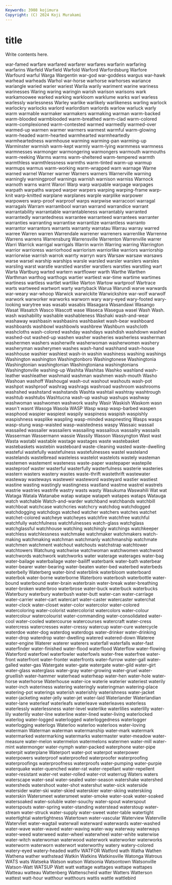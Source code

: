 ```yaml
---
Keywords: 3908 kojimura
Copyright: (C) 2024 Koji Murakami
---
```


# title

Write contents here.



 war-famed warfare warfared
warfarer warfares warfarin warfaring warfarins Warfeld Warfield Warfold Warford Warfordsburg
Warfore Warfourd warful Warga Wargentin war-god war-goddess wargus war-hawk warhead
warheads Warhol war-horse warhorse warhorses wariance wariangle waried warier wariest
Warila warily wariment warine wariness warinesses Waring waring waringin warish
warison warisons wark warkamoowee warked warking warkloom warklume warks warl
warless warlessly warlessness Warley warlike warlikely warlikeness warling warlock warlockry
warlocks warlord warlordism warlords warlow warluck warly warm warmable warmaker
warmakers warmaking warman warm-backed warm-blooded warmblooded warm-breathed warm-clad warm-colored warm-complexioned
warm-contested warmed warmedly warmed-over warmed-up warmen warmer warmers warmest warmful
warm-glowing warm-headed warm-hearted warmhearted warmheartedly warmheartedness warmhouse warming warming-pan warming-up
Warminster warmish warm-kept warmly warm-lying warmmess warmness warmnesses warmonger warmongering
warmongers warmouth warmouths warm-reeking Warms warms warm-sheltered warm-tempered warmth warmthless
warmthlessness warmths warm-tinted warm-up warmup warmups warmus warm-working warm-wrapped warn
warnage Warne warned warnel Warner warner Warners warners Warnerville warning
warningly warningproof warnings warnish warnison warniss Warnock warnoth warns warnt
Warori Warp warp warpable warpage warpages warpath warpaths warped warper
warpers warping warping-frame warp-knit warp-knitted warplane warplanes warple warplike warpower
warpowers warp-proof warproof warps warpwise warracoori warragal warragals Warram warrambool
warran warrand warrandice warrant warrantability warrantable warrantableness warrantably warranted warrantedly
warrantedness warrantee warranteed warrantees warranter warranties warranting warrantise warrantize warrantless
warranto warrantor warrantors warrants warranty warratau Warrau warray warred warree
Warren warren Warrendale warrener warreners warrenlike Warrenne Warrens warrens Warrensburg
Warrensville Warrenton Warrenville warrer Warri Warrick warrigal warrigals Warrin warrin
Warring warring Warrington warrior warrioress warriorhood warriorism warriorlike warriors warriorship
warriorwise warrish warrok warrty warryn wars Warsaw warsaw warsaws warse
warsel warship warships warsle warsled warsler warslers warsles warsling warst
warstle warstled warstler warstlers warstles warstling wart Warta Wartburg warted
wartern wartflower warth Warthe Warthen Warthman warthog warthogs wartier wartiest
war-time wartime wartimes wartiness wartless wartlet wartlike Warton Wartow wartproof
Wartrace warts wartweed wartwort warty wartyback Warua Warundi warve warwards
war-weary war-whoop Warwick warwickite Warwickshire war-wolf warwolf warwork warworker warworks
warworn wary wary-eyed wary-footed wary-looking warytree was wasabi wasabis Wasagara
Wasandawi Wasango Wasat Wasatch Wasco Wascott wase Waseca Wasegua wasel
Wash Wash. wash washability washable washableness Washaki wash-and-wear washaway washbasin
washbasins washbasket wash-bear washboard washboards washbowl washbowls washbrew Washburn washcloth
washcloths wash-colored washday washdays washdish washdown washed washed-out washed-up washen
washer washeries washerless washerman washermen washers washerwife washerwoman washerwomen washery
washeryman washerymen washes wash-hand washhand wash-house washhouse washier washiest wash-in
washin washiness washing washings Washington washington Washingtonboro Washingtonese Washingtonia Washingtonian
washingtonian Washingtoniana washingtonians Washingtonville washing-up Washita Washitas Washko washland wash-leather
washleather washmaid washman washmen wash-mouth Washo Washoan washoff Washougal wash-out
washout washouts wash-pot washpot washproof washrag washrags washroad washroom washrooms
washshed washstand washstands Washta washtail washtray washtrough washtub washtubs Washtucna
wash-up washup washups washway washwoman washwomen washwork washy Wasir Waskish
Waskom wasn wasn't wasnt Wasoga Wasola WASP Wasp wasp wasp-barbed
waspen wasphood waspier waspiest waspily waspiness waspish waspishly waspishness wasplike
waspling wasp-minded waspnesting Wasps wasps wasp-stung wasp-waisted wasp-waistedness waspy Wassaic
wassail wassailed wassailer wassailers wassailing wassailous wassailry wassails Wasserman Wassermann
wassie Wassily Wasson Wassyngton Wast wast Wasta wastabl wastable wastage
wastages waste wastebasket wastebaskets wastebin wasteboard waste-cleaning wasted waste-dwelling wasteful
wastefully wastefulness wastefulnesses wastel wasteland wastelands wastelbread wasteless wastelot wastelots
wastely wasteman wastemen wastement wasteness waste-paper wastepaper wastepile wasteproof waster
wasterful wasterfully wasterfulness wasterie wasteries wastern wasters wastery wastes waste-thrift
wastethrift wastewater wasteway wasteways wasteweir wasteword wasteyard wastier wastiest wastine
wasting wastingly wastingness wastland wastme wastrel wastrels wastrie wastries wastrife
wastry wasts wasty Wasukuma Waswahili Wat wat Wataga Watala Watanabe
watap watape watapeh watapes wataps Watauga watch watchable Watch-and-warder watchband
watchbands watchbill watchboat watchcase watchcries watchcry watchdog watchdogged watchdogging watchdogs
watched watcher watchers watches watchet watchet-colored watcheye watcheyes watchfire watchfree
watchful watchfully watchfulness watchfulnesses watch-glass watchglass watchglassful watchhouse watching watchingly
watchings watchkeeper watchless watchlessness watchmake watchmaker watchmakers watch-making watchmaking watchman
watchmanly watchmanship watchmate watchmen watchment watchout watchouts watchstrap watchtower watchtowers
Watchung watchwise watchwoman watchwomen watchword watchwords watchwork watchworks water waterage
waterages water-bag water-bailage waterbailage water-bailiff waterbank water-bath waterbear water-bearer water-bearing
water-beaten water-bed waterbed waterbeds waterbelly Waterberg water-bind waterblink waterbloom waterboard
waterbok water-borne waterborne Waterboro waterbosh waterbottle water-bound waterbound water-brain waterbrain
water-break water-breathing water-broken waterbroo waterbrose water-buck waterbuck waterbucks Waterbury waterbury
waterbush water-butt water-can water-carriage water-carrier water-cart watercart water-caster watercaster waterchat
water-clock water-closet water-color watercolor water-colored watercoloring water-colorist watercolorist watercolors water-colour
watercolour watercolourist water-commanding water-consolidated water-cool water-cooled watercourse watercourses watercraft water-cress
watercress watercresses water-cressy watercup water-cure watercycle waterdoe water-dog waterdog waterdogs
water-drinker water-drinking water-drop waterdrop water-dwelling watered watered-down Wateree water-engine Waterer
waterer waterers waterfall waterfalls water-fast waterfinder water-finished water-flood waterflood Waterflow
water-flowing Waterford waterfowl waterfowler waterfowls water-free waterfree water-front waterfront water-fronter
waterfronts water-furrow water-gall water-galled water-gas Watergate water-gate watergate water-gild water-girt
water-glass waterglass water-gray water-growing water-gruel water-gruellish water-hammer waterhead waterheap water-hen
water-hole water-horse waterhorse Waterhouse water-ice waterie waterier wateriest waterily water-inch
wateriness watering wateringly wateringman watering-place watering-pot waterings waterish waterishly waterishness
water-jacket water-jacketing water-jelly water-jet water-laid Waterlander Waterlandian water-lane waterleaf waterleafs
waterleave waterleaves waterless waterlessly waterlessness water-level waterlike waterlilies waterlilly water-lily
waterlily water-line waterline water-lined water-living waterlocked waterlog water-logged waterlogged waterloggedness
waterlogger waterlogging waterlogs Waterloo waterloo waterloos water-loving watermain Waterman waterman
watermanship water-mark watermark watermarked watermarking watermarks watermaster water-meadow water-measure water-melon
watermelon watermelons watermen water-mill water-mint watermonger water-nymph water-packed waterphone water-pipe
waterpit waterplane Waterport water-pot waterpot waterpower waterpowers waterproof waterproofed waterproofer
waterproofing waterproofings waterproofness waterproofs water-pumping water-purpie waterquake water-quenched water-rat water-repellant
water-repellent water-resistant water-ret water-rolled water-rot waterrug Waters waters waterscape water-seal
water-sealed water-season watershake watershed watersheds watershoot water-shot watershut water-sick waterside
watersider water-ski water-skied waterskier water-skiing waterskiing waterskin Watersmeet watersmeet water-smoke
water-soak water-soaked watersoaked water-soluble water-souchy water-spout waterspout waterspouts water-spring water-standing
waterstead waterstoup water-stream water-struck water-supply water-sweet water-table watertight watertightal watertightness
Watertown water-vascular Waterview Waterville Watervliet water-wagtail waterwall waterward waterwards water-washed
water-wave water-waved water-waving water-way waterway waterways water-weed waterweed water-wheel waterwheel
water-white waterwise water-witch waterwoman waterwood waterwork waterworker waterworks waterworm waterworn
waterwort waterworthy watery watery-colored watery-eyed watery-headed watfiv WATFOR Watford wath
Watha Wathen Wathena wather wathstead Watkin Watkins Watkinsville Watonga Watrous
WATS wats Watseka Watson watson Watsonia Watsontown Watsonville Watson-Watt WATSUP
Watt watt wattage wattages wattape wattapes Watteau watteau Wattenberg Wattenscheid
watter Watters Watterson wattest watt-hour watthour watthours wattis wattle wattlebird
